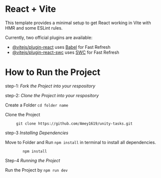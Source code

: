 # React + Vite

This template provides a minimal setup to get React working in Vite with HMR and some ESLint rules.

Currently, two official plugins are available:

- [@vitejs/plugin-react](https://github.com/vitejs/vite-plugin-react/blob/main/packages/plugin-react/README.md) uses [Babel](https://babeljs.io/) for Fast Refresh
- [@vitejs/plugin-react-swc](https://github.com/vitejs/vite-plugin-react-swc) uses [SWC](https://swc.rs/) for Fast Refresh

# How to Run the Project

step-1: *Fork the Project into your respository*

step-2: *Clone the Project into your respository* 
  
  Create a Folder  `cd folder name`

  Clone the Project

         git clone https://github.com/Amey1619/unity-tasks.git    

step-3 *Installing Dependencies*

  Move to Folder and Run `npm install` in terminal to install all dependencies.
  
            npm install
            
Step-4 *Running the Project*

Run the Project by `npm run dev`

